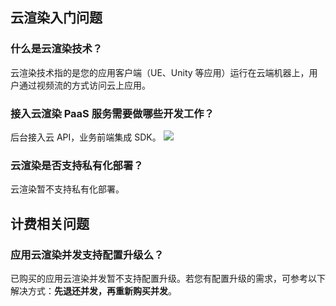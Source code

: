 ## 云渲染入门问题
### 什么是云渲染技术？
云渲染技术指的是您的应用客户端（UE、Unity 等应用）运行在云端机器上，用户通过视频流的方式访问云上应用。

### 接入云渲染 PaaS 服务需要做哪些开发工作？
后台接入云 API，业务前端集成 SDK。
![](https://qcloudimg.tencent-cloud.cn/raw/95c4d8fad92eca2bfdbc427af3b9897a.png)

### 云渲染是否支持私有化部署？
云渲染暂不支持私有化部署。

## 计费相关问题

### 应用云渲染并发支持配置升级么？
已购买的应用云渲染并发暂不支持配置升级。若您有配置升级的需求，可参考以下解决方式：**先退还并发，再重新购买并发**。
